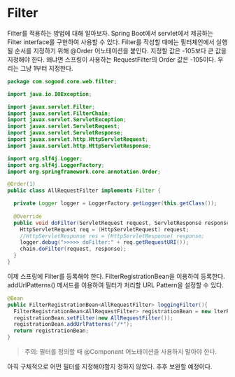 # Filter

Filter를 적용하는 방법에 대해 알아보자. Spring Boot에서 servlet에서 제공하는 Filter interface를 구현하여 사용할 수 있다. Filter를 작성할 때에는 필터체인에서 실행될 순서를 지정하기 위해 @Order 어노테이션을 붙인다. 지정할 값은 -105보다 큰 값을 지정해야 한다. 왜냐면 스프링이 사용하는 RequestFilter의 Order 값은 -105이다. 우리는 그냥 1부터 지정한다.

```java
package com.sogood.core.web.filter;

import java.io.IOException;

import javax.servlet.Filter;
import javax.servlet.FilterChain;
import javax.servlet.ServletException;
import javax.servlet.ServletRequest;
import javax.servlet.ServletResponse;
import javax.servlet.http.HttpServletRequest;
import javax.servlet.http.HttpServletResponse;

import org.slf4j.Logger;
import org.slf4j.LoggerFactory;
import org.springframework.core.annotation.Order;

@Order(1)
public class AllRequestFilter implements Filter {

  private Logger logger = LoggerFactory.getLogger(this.getClass());
  
  @Override
  public void doFilter(ServletRequest request, ServletResponse response, FilterChain chain) throws IOException, ServletException {
    HttpServletRequest req = (HttpServletRequest) request;
    //HttpServletResponse res = (HttpServletResponse) response;
    logger.debug(">>>>> doFilter:" + req.getRequestURI());
    chain.doFilter(request, response);
  }
}
```

이제 스프링에 Filter를 등록해야 한다. FilterRegistrationBean을 이용하여 등록한다. addUrlPatterns() 메서드를 이용하여 필터가 처리할 URL Pattern을 설정할 수 있다.

```java
@Bean
public FilterRegistrationBean<AllRequestFilter> loggingFilter(){
  FilterRegistrationBean<AllRequestFilter> registrationBean = new lterRegistrationBean<>();
  registrationBean.setFilter(new AllRequestFilter());
  registrationBean.addUrlPatterns("/*");
  return registrationBean;    
}
```

> 주의: 필터를 정의할 때 @Component 어노테이션을 사용하지 말아야 한다.

아직 구체적으로 어떤 필터를 지정해야할지 정하지 않았다. 추후 보완할 예정이다.
